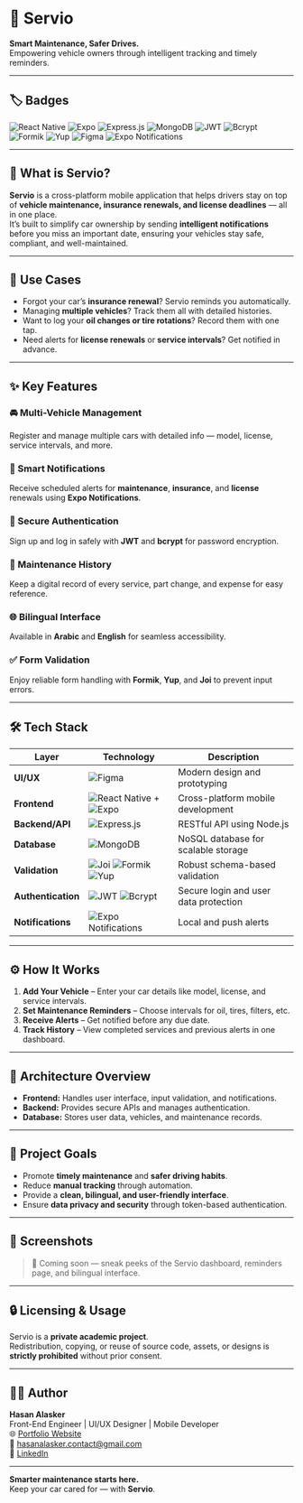 # 🚗 Servio

**Smart Maintenance, Safer Drives.**  
Empowering vehicle owners through intelligent tracking and timely reminders.

---

## 🏷️ Badges

![React Native](https://img.shields.io/badge/React_Native-20232A?style=for-the-badge&logo=react&logoColor=61DAFB)
![Expo](https://img.shields.io/badge/Expo-000020?style=for-the-badge&logo=expo&logoColor=white)
![Express.js](https://img.shields.io/badge/Express.js-404D59?style=for-the-badge)
![MongoDB](https://img.shields.io/badge/MongoDB-4EA94B?style=for-the-badge&logo=mongodb&logoColor=white)
![JWT](https://img.shields.io/badge/JWT-black?style=for-the-badge&logo=jsonwebtokens)
![Bcrypt](https://img.shields.io/badge/Bcrypt-00599C?style=for-the-badge&logo=lock&logoColor=white)
![Formik](https://img.shields.io/badge/Formik-FF6B6B?style=for-the-badge&logo=reacthookform&logoColor=white)
![Yup](https://img.shields.io/badge/Yup-2C3E50?style=for-the-badge)
![Figma](https://img.shields.io/badge/Figma-F24E1E?style=for-the-badge&logo=figma&logoColor=white)
![Expo Notifications](https://img.shields.io/badge/Expo_Notifications-3DDC84?style=for-the-badge&logo=android&logoColor=white)

---

## 📱 What is Servio?

**Servio** is a cross-platform mobile application that helps drivers stay on top of **vehicle maintenance, insurance renewals, and license deadlines** — all in one place.  
It’s built to simplify car ownership by sending **intelligent notifications** before you miss an important date, ensuring your vehicles stay safe, compliant, and well-maintained.

---

## 🎯 Use Cases

- Forgot your car’s **insurance renewal**? Servio reminds you automatically.
- Managing **multiple vehicles**? Track them all with detailed histories.
- Want to log your **oil changes or tire rotations**? Record them with one tap.
- Need alerts for **license renewals** or **service intervals**? Get notified in advance.

---

## ✨ Key Features

### 🚘 Multi-Vehicle Management

Register and manage multiple cars with detailed info — model, license, service intervals, and more.

### 🔔 Smart Notifications

Receive scheduled alerts for **maintenance**, **insurance**, and **license** renewals using **Expo Notifications**.

### 🔑 Secure Authentication

Sign up and log in safely with **JWT** and **bcrypt** for password encryption.

### 🧾 Maintenance History

Keep a digital record of every service, part change, and expense for easy reference.

### 🌐 Bilingual Interface

Available in **Arabic** and **English** for seamless accessibility.

### ✅ Form Validation

Enjoy reliable form handling with **Formik**, **Yup**, and **Joi** to prevent input errors.

---

## 🛠 Tech Stack

| Layer              | Technology                                                                                                                                                                                        | Description                           |
| ------------------ | ------------------------------------------------------------------------------------------------------------------------------------------------------------------------------------------------- | ------------------------------------- |
| **UI/UX**          | ![Figma](https://img.shields.io/badge/Figma-F24E1E?style=flat&logo=figma&logoColor=white)                                                                                                         | Modern design and prototyping         |
| **Frontend**       | ![React Native](https://img.shields.io/badge/React_Native-20232A?style=flat&logo=react&logoColor=61DAFB) + ![Expo](https://img.shields.io/badge/Expo-000020?style=flat&logo=expo&logoColor=white) | Cross-platform mobile development     |
| **Backend/API**    | ![Express.js](https://img.shields.io/badge/Express.js-404D59?style=flat)                                                                                                                          | RESTful API using Node.js             |
| **Database**       | ![MongoDB](https://img.shields.io/badge/MongoDB-4EA94B?style=flat&logo=mongodb&logoColor=white)                                                                                                   | NoSQL database for scalable storage   |
| **Validation**     | ![Joi](https://img.shields.io/badge/Joi-FFD43B?style=flat) ![Formik](https://img.shields.io/badge/Formik-FF6B6B?style=flat) ![Yup](https://img.shields.io/badge/Yup-2C3E50?style=flat)            | Robust schema-based validation        |
| **Authentication** | ![JWT](https://img.shields.io/badge/JWT-black?style=flat&logo=jsonwebtokens) ![Bcrypt](https://img.shields.io/badge/Bcrypt-00599C?style=flat)                                                     | Secure login and user data protection |
| **Notifications**  | ![Expo Notifications](https://img.shields.io/badge/Expo_Notifications-3DDC84?style=flat&logo=android&logoColor=white)                                                                             | Local and push alerts                 |

---

## ⚙️ How It Works

1. **Add Your Vehicle** – Enter your car details like model, license, and service intervals.
2. **Set Maintenance Reminders** – Choose intervals for oil, tires, filters, etc.
3. **Receive Alerts** – Get notified before any due date.
4. **Track History** – View completed services and previous alerts in one dashboard.

---

## 🧱 Architecture Overview

- **Frontend:** Handles user interface, input validation, and notifications.
- **Backend:** Provides secure APIs and manages authentication.
- **Database:** Stores user data, vehicles, and maintenance records.

---

## 🧭 Project Goals

- Promote **timely maintenance** and **safer driving habits**.
- Reduce **manual tracking** through automation.
- Provide a **clean, bilingual, and user-friendly interface**.
- Ensure **data privacy and security** through token-based authentication.

---

## 📸 Screenshots

> 🚧 Coming soon — sneak peeks of the Servio dashboard, reminders page, and bilingual interface.

---

## 🔒 Licensing & Usage

Servio is a **private academic project**.  
Redistribution, copying, or reuse of source code, assets, or designs is **strictly prohibited** without prior consent.

---

## 👨‍💻 Author

**Hasan Alasker**  
Front-End Engineer | UI/UX Designer | Mobile Developer  
🌐 [Portfolio Website](https://hasan-alasker.netlify.app/)  
📧 [hasanalasker.contact@gmail.com](mailto:hasanalasker.contact@gmail.com)  
💼 [LinkedIn](https://www.linkedin.com/in/hasan-alasker-58682335a/)

---

**Smarter maintenance starts here.**  
Keep your car cared for — with **Servio**.
